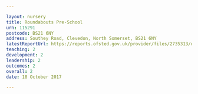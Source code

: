 ```yaml
---

layout: nursery
title: Roundabouts Pre-School
urn: 115291
postcode: BS21 6NY
address: Southey Road, Clevedon, North Somerset, BS21 6NY
latestReportUrl: https://reports.ofsted.gov.uk/provider/files/2735313/urn/115291.pdf
teaching: 2
development: 2
leadership: 2
outcomes: 2
overall: 2
date: 18 October 2017

---
```

